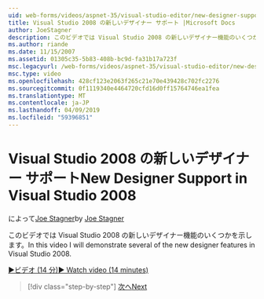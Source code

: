 ```yaml
---
uid: web-forms/videos/aspnet-35/visual-studio-editor/new-designer-support-in-visual-studio-2008
title: Visual Studio 2008 の新しいデザイナー サポート |Microsoft Docs
author: JoeStagner
description: このビデオでは Visual Studio 2008 の新しいデザイナー機能のいくつかを示します。
ms.author: riande
ms.date: 11/15/2007
ms.assetid: 01305c35-5b83-408b-bc9d-fa31b17a723f
msc.legacyurl: /web-forms/videos/aspnet-35/visual-studio-editor/new-designer-support-in-visual-studio-2008
msc.type: video
ms.openlocfilehash: 428cf123e2063f265c21e70e439428c702fc2276
ms.sourcegitcommit: 0f1119340e4464720cfd16d0ff15764746ea1fea
ms.translationtype: MT
ms.contentlocale: ja-JP
ms.lasthandoff: 04/09/2019
ms.locfileid: "59396851"
---
```

# <a name="new-designer-support-in-visual-studio-2008"></a><span data-ttu-id="9550b-103">Visual Studio 2008 の新しいデザイナー サポート</span><span class="sxs-lookup"><span data-stu-id="9550b-103">New Designer Support in Visual Studio 2008</span></span>

<span data-ttu-id="9550b-104">によって[Joe Stagner](https://github.com/JoeStagner)</span><span class="sxs-lookup"><span data-stu-id="9550b-104">by [Joe Stagner](https://github.com/JoeStagner)</span></span>

<span data-ttu-id="9550b-105">このビデオでは Visual Studio 2008 の新しいデザイナー機能のいくつかを示します。</span><span class="sxs-lookup"><span data-stu-id="9550b-105">In this video I will demonstrate several of the new designer features in Visual Studio 2008.</span></span>

[<span data-ttu-id="9550b-106">&#9654;ビデオ (14 分)</span><span class="sxs-lookup"><span data-stu-id="9550b-106">&#9654; Watch video (14 minutes)</span></span>](https://channel9.msdn.com/Blogs/ASP-NET-Site-Videos/new-designer-support-in-visual-studio-2008)

> [!div class="step-by-step"]
> [<span data-ttu-id="9550b-107">次へ</span><span class="sxs-lookup"><span data-stu-id="9550b-107">Next</span></span>](javascript-intellisense-support-in-visual-studio-2008.md)
